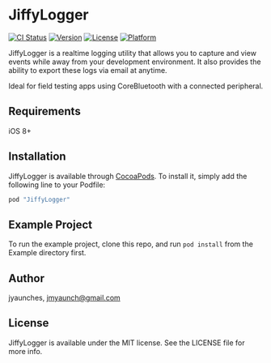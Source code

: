 # JiffyLogger

[![CI Status](http://img.shields.io/travis/jyaunches/JiffyLogger.svg?style=flat)](https://travis-ci.org/jyaunches/JiffyLogger)
[![Version](https://img.shields.io/cocoapods/v/JiffyLogger.svg?style=flat)](http://cocoapods.org/pods/JiffyLogger)
[![License](https://img.shields.io/cocoapods/l/JiffyLogger.svg?style=flat)](http://cocoapods.org/pods/JiffyLogger)
[![Platform](https://img.shields.io/cocoapods/p/JiffyLogger.svg?style=flat)](http://cocoapods.org/pods/JiffyLogger)

JiffyLogger is a realtime logging utility that allows you to capture and view events while away from your development environment. It also provides the ability to export these logs via email at anytime.

Ideal for field testing apps using CoreBluetooth with a connected peripheral.

## Requirements

iOS 8+

## Installation

JiffyLogger is available through [CocoaPods](http://cocoapods.org). To install
it, simply add the following line to your Podfile:

```ruby
pod "JiffyLogger"
```

## Example Project

To run the example project, clone this repo, and run `pod install` from the Example directory first.

## Author

jyaunches, jmyaunch@gmail.com

## License

JiffyLogger is available under the MIT license. See the LICENSE file for more info.

